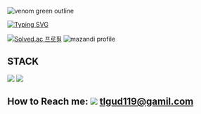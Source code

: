 
![venom green outline](https://capsule-render.vercel.app/api?type=venom&text=Hello,%20I%27m%20Sihyeong&fontColor=ffffff&stroke=000000&strokeWidth=1&animation=twinkling&color=0:00e676,100:2e7d32&height=240&fontSize=70)


[![Typing SVG](https://readme-typing-svg.demolab.com?font=Fira+Code&pause=1000&color=0EF7BE&width=435&lines=Thanks+for+visiting+my+GitHub)](https://git.io/typing-svg)






[![Solved.ac 프로필](http://mazassumnida.wtf/api/v2/generate_badge?boj=tlgud119)](https://solved.ac/tlgud119)
![mazandi profile](http://mazandi.herokuapp.com/api?handle={tlgud119}&theme=warm)

## STACK
![](https://img.shields.io/badge/Java-ED8B00?style=for-the-badge&logo=openjdk&logoColor=white)
![](https://img.shields.io/badge/Kotlin-0095D5?&style=for-the-badge&logo=kotlin&logoColor=white)




##  How to Reach me:  ![]( https://img.shields.io/badge/Gmail-D14836?style=for-the-badge&logo=gmail&logoColor=white) tlgud119@gamil.com 







